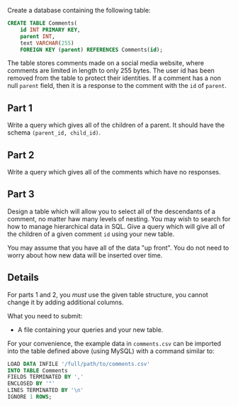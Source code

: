 Create a database containing the following table:

```sql
CREATE TABLE Comments(
    id INT PRIMARY KEY,
    parent INT,
    text VARCHAR(255)
    FOREIGN KEY (parent) REFERENCES Comments(id);
```

The table stores comments made on a social media website, where comments are limited in length to only 255 bytes.
The user id has been removed from the table to protect their identities.
If a comment has a non null `parent` field, then it is a response to the comment with the `id` of `parent`.

## Part 1
Write a query which gives all of the children of a parent.  It should have the schema `(parent_id, child_id)`.

## Part 2
Write a query which gives all of the comments which have no responses.

## Part 3
Design a table which will allow you to select all of the descendants of a comment, no matter haw many levels of
nesting.  You may wish to search for how to manage hierarchical data in SQL.  Give a query which will give all of the
children of a given comment `id` using your new table.

You may assume that you have all of the data "up front".  You do not need to worry about how new data will be inserted
over time.

## Details
For parts 1 and 2, you *must* use the given table structure, you cannot change it by adding additional columns.

What you need to submit:
* A file containing your queries and your new table.

For your convenience, the example data in `comments.csv` can be imported into the table defined above (using MySQL)
with a command similar to:

```sql
LOAD DATA INFILE '/full/path/to/comments.csv'
INTO TABLE Comments
FIELDS TERMINATED BY ','
ENCLOSED BY '"'
LINES TERMINATED BY '\n'
IGNORE 1 ROWS;
```


